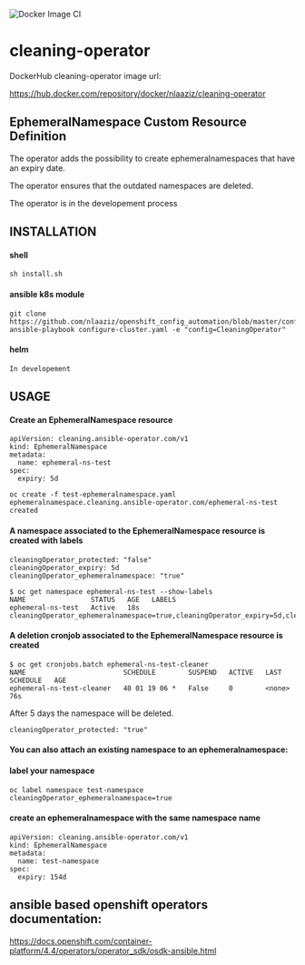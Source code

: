 ![Docker Image CI](https://github.com/nlaaziz/cleaning-operator/workflows/Docker%20Image%20CI/badge.svg)


# cleaning-operator

DockerHub cleaning-operator image url:

https://hub.docker.com/repository/docker/nlaaziz/cleaning-operator


## EphemeralNamespace Custom Resource Definition

The operator adds the possibility to create ephemeralnamespaces that have an expiry date.

The operator ensures that the outdated namespaces are deleted.

The operator is in the developement process

## INSTALLATION

#### shell

```
sh install.sh
```

#### ansible k8s module

```
git clone https://github.com/nlaaziz/openshift_config_automation/blob/master/configure_cluster.yaml
ansible-playbook configure-cluster.yaml -e "config=CleaningOperator"
```

#### helm

```
In developement
```

## USAGE

#### Create an EphemeralNamespace resource

```
apiVersion: cleaning.ansible-operator.com/v1
kind: EphemeralNamespace
metadata:
  name: ephemeral-ns-test
spec:
  expiry: 5d
```

```
oc create -f test-ephemeralnamespace.yaml
ephemeralnamespace.cleaning.ansible-operator.com/ephemeral-ns-test created
```

#### A namespace associated to the EphemeralNamespace resource is created with labels

```
cleaningOperator_protected: "false"
cleaningOperator_expiry: 5d
cleaningOperator_ephemeralnamespace: "true"
```

```
$ oc get namespace ephemeral-ns-test --show-labels
NAME                STATUS   AGE   LABELS
ephemeral-ns-test   Active   18s   cleaningOperator_ephemeralnamespace=true,cleaningOperator_expiry=5d,cleaningOperator_protected=false
```

#### A deletion cronjob associated to the EphemeralNamespace resource is created

```
$ oc get cronjobs.batch ephemeral-ns-test-cleaner
NAME                        SCHEDULE        SUSPEND   ACTIVE   LAST SCHEDULE   AGE
ephemeral-ns-test-cleaner   40 01 19 06 *   False     0        <none>          76s
```

After 5 days the namespace will be deleted.

```
cleaningOperator_protected: "true"
```

#### You can also attach an existing namespace to an ephemeralnamespace:
#### label your namespace

```
oc label namespace test-namespace cleaningOperator_ephemeralnamespace=true
```

#### create an ephemeralnamespace with the same namespace name

```
apiVersion: cleaning.ansible-operator.com/v1
kind: EphemeralNamespace
metadata:
  name: test-namespace
spec:
  expiry: 154d
```

## ansible based openshift operators documentation:

https://docs.openshift.com/container-platform/4.4/operators/operator_sdk/osdk-ansible.html
